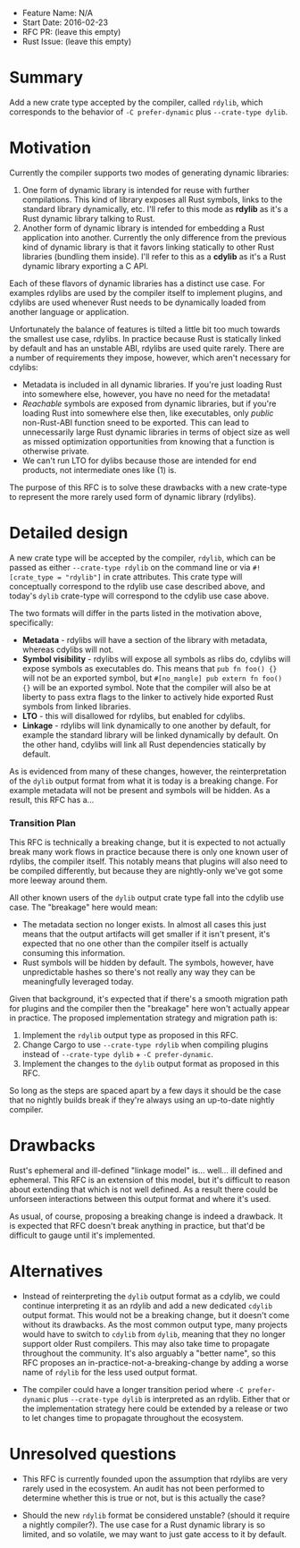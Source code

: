 - Feature Name: N/A
- Start Date: 2016-02-23
- RFC PR: (leave this empty)
- Rust Issue: (leave this empty)

# Summary
[summary]: #summary

Add a new crate type accepted by the compiler, called `rdylib`, which
corresponds to the behavior of `-C prefer-dynamic` plus `--crate-type dylib`.

# Motivation
[motivation]: #motivation

Currently the compiler supports two modes of generating dynamic libraries:

1. One form of dynamic library is intended for reuse with further compilations.
   This kind of library exposes all Rust symbols, links to the standard library
   dynamically, etc. I'll refer to this mode as **rdylib** as it's a Rust
   dynamic library talking to Rust.
2. Another form of dynamic library is intended for embedding a Rust application
   into another. Currently the only difference from the previous kind of dynamic
   library is that it favors linking statically to other Rust libraries
   (bundling them inside). I'll refer to this as a **cdylib** as it's a Rust
   dynamic library exporting a C API.

Each of these flavors of dynamic libraries has a distinct use case. For examples
rdylibs are used by the compiler itself to implement plugins, and cdylibs are
used whenever Rust needs to be dynamically loaded from another language or
application.

Unfortunately the balance of features is tilted a little bit too much towards
the smallest use case, rdylibs. In practice because Rust is statically linked by
default and has an unstable ABI, rdylibs are used quite rarely. There are a
number of requirements they impose, however, which aren't necessary for
cdylibs:

* Metadata is included in all dynamic libraries. If you're just loading Rust
  into somewhere else, however, you have no need for the metadata!
* *Reachable* symbols are exposed from dynamic libraries, but if you're loading
  Rust into somewhere else then, like executables, only *public* non-Rust-ABI
  function sneed to be exported. This can lead to unnecessarily large Rust
  dynamic libraries in terms of object size as well as missed optimization
  opportunities from knowing that a function is otherwise private.
* We can't run LTO for dylibs because those are intended for end products, not
  intermediate ones like (1) is.

The purpose of this RFC is to solve these drawbacks with a new crate-type to
represent the more rarely used form of dynamic library (rdylibs).

# Detailed design
[design]: #detailed-design

A new crate type will be accepted by the compiler, `rdylib`, which can be passed
as either `--crate-type rdylib` on the command line or via `#![crate_type =
"rdylib"]` in crate attributes. This crate type will conceptually correspond to
the rdylib use case described above, and today's `dylib` crate-type will
correspond to the cdylib use case above.

The two formats will differ in the parts listed in the motivation above,
specifically:

* **Metadata** - rdylibs will have a section of the library with metadata,
  whereas cdylibs will not.
* **Symbol visibility** - rdylibs will expose all symbols as rlibs do, cdylibs
  will expose symbols as executables do. This means that `pub fn foo() {}` will
  not be an exported symbol, but `#[no_mangle] pub extern fn foo() {}` will be
  an exported symbol. Note that the compiler will also be at liberty to pass
  extra flags to the linker to actively hide exported Rust symbols from linked
  libraries.
* **LTO** - this will disallowed for rdylibs, but enabled for cdylibs.
* **Linkage** - rdylibs will link dynamically to one another by default, for
  example the standard library will be linked dynamically by default. On the
  other hand, cdylibs will link all Rust dependencies statically by default.

As is evidenced from many of these changes, however, the reinterpretation of the
`dylib` output format from what it is today is a breaking change. For example
metadata will not be present and symbols will be hidden. As a result, this RFC
has a...

### Transition Plan

This RFC is technically a breaking change, but it is expected to not actually
break many work flows in practice because there is only one known user of
rdylibs, the compiler itself. This notably means that plugins will also need to
be compiled differently, but because they are nightly-only we've got some more
leeway around them.

All other known users of the `dylib` output crate type fall into the cdylib use
case. The "breakage" here would mean:

* The metadata section no longer exists. In almost all cases this just means
  that the output artifacts will get smaller if it isn't present, it's expected
  that no one other than the compiler itself is actually consuming this
  information.
* Rust symbols will be hidden by default. The symbols, however, have
  unpredictable hashes so there's not really any way they can be meaningfully
  leveraged today.

Given that background, it's expected that if there's a smooth migration path for
plugins and the compiler then the "breakage" here won't actually appear in
practice. The proposed implementation strategy and migration path is:

1. Implement the `rdylib` output type as proposed in this RFC.
2. Change Cargo to use `--crate-type rdylib` when compiling plugins instead of
   `--crate-type dylib` + `-C prefer-dynamic`.
3. Implement the changes to the `dylib` output format as proposed in this RFC.

So long as the steps are spaced apart by a few days it should be the case that
no nightly builds break if they're always using an up-to-date nightly compiler.

# Drawbacks
[drawbacks]: #drawbacks

Rust's ephemeral and ill-defined "linkage model" is... well... ill defined and
ephemeral. This RFC is an extension of this model, but it's difficult to reason
about extending that which is not well defined. As a result there could be
unforseen interactions between this output format and where it's used.

As usual, of course, proposing a breaking change is indeed a drawback. It is
expected that RFC doesn't break anything in practice, but that'd be difficult to
gauge until it's implemented.

# Alternatives
[alternatives]: #alternatives

* Instead of reinterpreting the `dylib` output format as a cdylib, we could
  continue interpreting it as an rdylib and add a new dedicated `cdylib` output
  format. This would not be a breaking change, but it doesn't come without its
  drawbacks. As the most common output type, many projects would have to switch
  to `cdylib` from `dylib`, meaning that they no longer support older Rust
  compilers. This may also take time to propagate throughout the community. It's
  also arguably a "better name", so this RFC proposes an
  in-practice-not-a-breaking-change by adding a worse name of `rdylib` for the
  less used output format.

* The compiler could have a longer transition period where `-C prefer-dynamic`
  plus `--crate-type dylib` is interpreted as an rdylib. Either that or the
  implementation strategy here could be extended by a release or two to let
  changes time to propagate throughout the ecosystem.

# Unresolved questions
[unresolved]: #unresolved-questions

* This RFC is currently founded upon the assumption that rdylibs are very rarely
  used in the ecosystem. An audit has not been performed to determine whether
  this is true or not, but is this actually the case?

* Should the new `rdylib` format be considered unstable? (should it require a
  nightly compiler?). The use case for a Rust dynamic library is so limited, and
  so volatile, we may want to just gate access to it by default.

